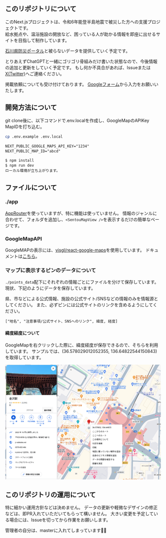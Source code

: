 ## このリポジトリについて

このNext.jsプロジェクトは、令和6年能登半島地震で被災した方への支援プロジェクトです。  
給水拠点や、温浴施設の開放など、困っている人が助かる情報を即座に出せるサイトを目指して制作しています。

[石川県防災ポータル](https://pref-ishikawa.my.salesforce-sites.com/)と被らないデータを提供していく予定です。


とりあえずChatGPTと一緒にゴリゴリ骨組みだけ書いた状態なので、今後情報の追加と更新をしていく予定です。
もし何か不具合があれば、Issueまたは[X(Twitter)](https://twitter.com/t0m0120)へご連絡ください。

掲載依頼についても受け付けております。
[Googleフォーム](https://forms.gle/gEsLfsiKgKFCByfs7)から入力をお願いいたします。


## 開発方法について

git clone後に、以下コマンドで.env.localを作成し、GoogleMapのAPIKey MapIDを打ち込む。

```sh
cp .env.example .env.local
```

```.env.local 
NEXT_PUBLIC_GOOGLE_MAPS_API_KEY="1234"
NEXT_PUBLIC_MAP_ID="abcd"
```

```sh
$ npm install
$ npm run dev
ローカル環境が立ち上がります。
```

## ファイルについて

### ./app

[AppRouter](https://nextjs.org/docs/app)を使っていますが、特に機能は使っていません。
情報のジャンルに合わせて、フォルダを追加し、`<SentouMapView />`を表示するだけの簡単なページです。

### GoogleMapAPI

GoogleMAPの表示には、[visgl/react-google-maps](https://github.com/visgl/react-google-maps)を使用しています。
ドキュメントは[こちら](https://visgl.github.io/react-google-maps/)。

### マップに表示するピンのデータについて

`./points_data`配下にそれぞれの情報ごとにファイルを分けて保存しています。
現状、下記のようにデータを保存しています。

県、市などによる公式情報、施設の公式サイト/SNSなどの情報のみを情報源としてください。
また、必ずピンには公式サイトのリンクを含めるようにしてください。

```
["地名", "注意事項/公式サイト、SNSへのリンク", 緯度, 経度]
```

####  緯度経度について

GoogleMapを右クリックした際に、緯度経度が保存できるので、そちらを利用しています。
サンプルでは、(36.578029012052355, 136.64822544150843)を取得しています。

![GoogleMapの緯度経度取得画面](./public/readme/googlemap.png)


## このリポジトリの運用について

特に細かい運用方針などは決めません。
データの更新や軽微なデザインの修正などは、即PR入れていただいてもらって構いません。
大きい変更を予定している場合には、Issueを切ってから作業をお願いします。

管理者の自分は、masterに入れてしまっています🙇‍♂